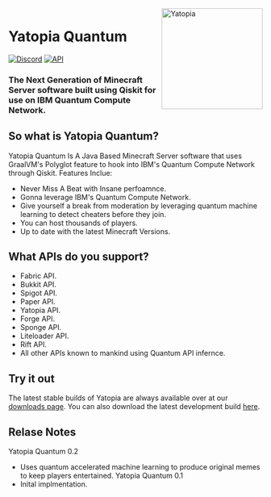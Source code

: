 <img width="200" src="https://yatopia.net/static/img/yatopia-shiny.gif" alt="Yatopia" align="right">
<div align="left">
<h1>Yatopia Quantum</h1>

[![Discord](https://img.shields.io/discord/342814924310970398?color=%237289DA&label=Discord&logo=discord&logoColor=white)](https://discord.io/YatopiaMC)
[![API](https://img.shields.io/website?down_color=lightgrey&down_message=offline&label=API&up_color=green&up_message=online&url=http%3A%2F%2Fapi.yatopia.net%2F)](https://api.yatopia.net/v2/latestBuild?branch=ver/1.16.3)
<h3>The Next Generation of Minecraft Server software built using Qiskit for use on IBM Quantum Compute Network.</h3>
</div>

## So what is Yatopia Quantum?
Yatopia Quantum Is A Java Based Minecraft Server software that uses GraalVM's Polyglot feature to hook into IBM's Quantum Compute Network through Qiskit.
Features Inclue:
 - Never Miss A Beat with Insane perfoamnce.
 - Gonna leverage IBM's Quantum Compute Network.
 - Give yourself a break from moderation by leveraging quantum machine learning to detect cheaters before they join.
 - You can host thousands of players.
 - Up to date with the latest Minecraft Versions.

## What APIs do you support?
- Fabric API.
- Bukkit API.
- Spigot API.
- Paper API.
- Yatopia API.
- Forge API.
- Sponge API.
- Liteloader API.
- Rift API.
- All other APIs known to mankind using Quantum API infernce.

## Try it out 
The latest stable builds of Yatopia are always available over at our [downloads page](https://www.youtube.com/watch?v=ub82Xb1C8os). You can also download the latest development build [here](https://api.yatopia.net/v2/latestBuild/download?branch=ver/1.16.3).

## Relase Notes
Yatopia Quantum 0.2
- Uses quantum accelerated machine learning to produce original memes to keep players entertained.
Yatopia Quantum 0.1
- Inital implmentation.
